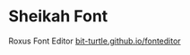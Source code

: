 # Sheikah Font
Roxus Font Editor
[bit-turtle.github.io/fonteditor](https://bit-turtle.github.io/fonteditor.html)
